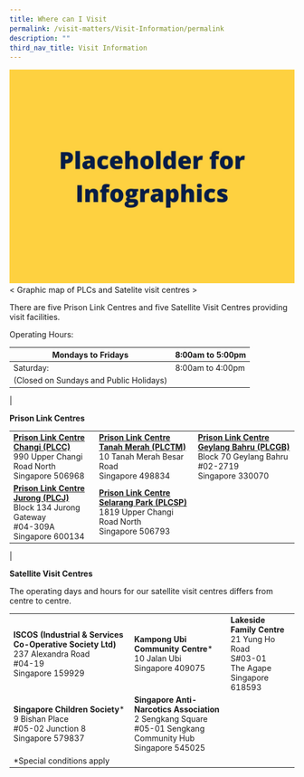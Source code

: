 ```yaml
---
title: Where can I Visit
permalink: /visit-matters/Visit-Information/permalink
description: ""
third_nav_title: Visit Information
---
```

![](/images/Placeholder%20for%20Info.jpg)
< Graphic map of PLCs and Satelite visit centres >

There are five Prison Link Centres and five Satellite Visit Centres providing visit facilities.

Operating Hours:

| Mondays to Fridays| 	8:00am to 5:00pm |
| -------- | -------- | 
| Saturday:    | 8:00am to 4:00pm   | 
| (Closed on Sundays and Public Holidays)|  |
|

**Prison Link Centres**

||||
| -------- | -------- | -------- |
|**[Prison Link Centre Changi (PLCC)](http://www.onemap.gov.sg/main/v2/?lat=1.35866557661503&lng=103.970054202183)**<br>990 Upper Changi Road North<br>Singapore 506968|**[Prison Link Centre Tanah Merah (PLCTM)](http://www.onemap.gov.sg/main/v2/?lat=1.35967751759632&lng=103.97332407933)**<br>10 Tanah Merah Besar Road<br>Singapore 498834|**[Prison Link Centre Geylang Bahru (PLCGB)](http://www.onemap.gov.sg/main/v2/?lat=1.32188556952378&lng=103.870318564881)**<br>Block 70 Geylang Bahru<br>#02-2719<br>Singapore 330070|
|**[Prison Link Centre Jurong (PLCJ)](http://www.onemap.gov.sg/main/v2/?lat=1.33399413849743&lng=103.738819152518)**<br>Block 134 Jurong Gateway<br>#04-309A<br>Singapore 600134|**[Prison Link Centre Selarang Park (PLCSP)](http://www.onemap.gov.sg/main/v2/?lat=1.36937610158501&lng=103.977673721075)**<br>1819 Upper Changi Road North<br>Singapore 506793||
|

**Satellite Visit Centres**

The operating days and hours for our satellite visit centres differs from centre to centre.

||||
| -------- | -------- | -------- |
|**ISCOS (Industrial & Services Co-Operative Society Ltd)**<br>237 Alexandra Road<br>#04-19 <br>Singapore 159929| **Kampong Ubi Community Centre***<br>10 Jalan Ubi<br>Singapore 409075|**Lakeside Family Centre**<br>21 Yung Ho Road<br>S#03-01<br>The Agape<br>Singapore 618593|
|**Singapore Children Society***<br>9 Bishan Place<br>#05-02 Junction 8<br>Singapore 579837|**Singapore Anti-Narcotics Association**<br>2 Sengkang Square<br>#05-01 Sengkang Community Hub<br>Singapore 545025||
|*Special conditions apply|||